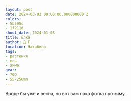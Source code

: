 ```yaml
---
layout: post
date: 2024-03-02 00:00:00.000000000 Z
colors:
- 5b595c
- 1f211d
shoot_date: 2024-01-08
title: Ёлка
author: Д.Г.
location: Нахабино
tags:
- растения
- ель
- зима
gear:
- 70D
- 55-250mm
---
```

Вроде бы уже и весна, но вот вам пока фотка про зиму.

